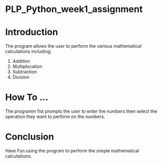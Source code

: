 # PLP_Python_week1_assignment
# Introduction
The program allows the user to perform the various mathematical calculations including:
1. Addition
2. Multiplocation
3. Subtraction
4. Division
# How To ...
The programm fist prompts the user to enter the numbers then select the operation they want to perform on the numbers.
# Conclusion
Have Fun using the program to perform the simple mathematical calcutations.
